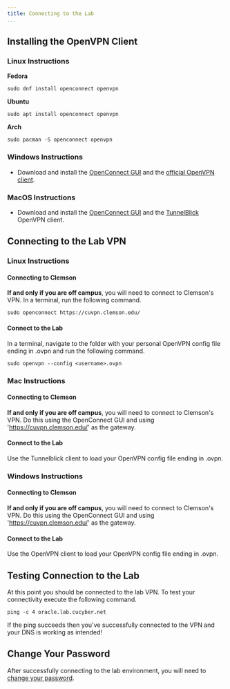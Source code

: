 ```yaml
---
title: Connecting to the Lab
...
```


## Installing the OpenVPN Client


### Linux Instructions

**Fedora**

```
sudo dnf install openconnect openvpn
```

**Ubuntu**

```
sudo apt install openconnect openvpn
```

**Arch**

```
sudo pacman -S openconnect openvpn
```


### Windows Instructions

* Download and install the [OpenConnect GUI](https://github.com/openconnect/openconnect-gui/releases) and the [official OpenVPN client](https://openvpn.net/index.php/open-source/downloads.html).


### MacOS Instructions

* Download and install the [OpenConnect GUI](https://github.com/openconnect/openconnect-gui/releases) and the [TunnelBlick](https://tunnelblick.net/) OpenVPN client.


## Connecting to the Lab VPN

### Linux Instructions

#### Connecting to Clemson

**If and only if you are off campus**, you will need to connect to Clemson's VPN. In a terminal, run the following command.

```
sudo openconnect https://cuvpn.clemson.edu/
```


#### Connect to the Lab

In a terminal, navigate to the folder with your personal OpenVPN config file ending in .ovpn and run the following command.

```
sudo openvpn --config <username>.ovpn
```


### Mac Instructions

#### Connecting to Clemson

**If and only if you are off campus**, you will need to connect to Clemson's VPN. Do this using the OpenConnect GUI and using 'https://cuvpn.clemson.edu/' as the gateway.


#### Connect to the Lab

Use the Tunnelblick client to load your OpenVPN config file ending in .ovpn.


### Windows Instructions

#### Connecting to Clemson

**If and only if you are off campus**, you will need to connect to Clemson's VPN. Do this using the OpenConnect GUI and using 'https://cuvpn.clemson.edu/' as the gateway.


#### Connect to the Lab

Use the OpenVPN client to load your OpenVPN config file ending in .ovpn.


## Testing Connection to the Lab

At this point you should be connected to the lab VPN. To test your connectivity execute the following command.

```
ping -c 4 oracle.lab.cucyber.net
```

If the ping succeeds then you've successfully connected to the VPN and your DNS is working as intended!


## Change Your Password

After successfully connecting to the lab environment, you will need to [change your password](lab/changing-password).
